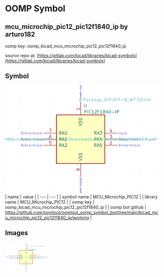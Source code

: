 # OOMP Symbol  
## mcu_microchip_pic12_pic12f1840_ip  by arturo182  
  
oomp key: oomp_kicad_mcu_microchip_pic12_pic12f1840_ip  
  
source repo at: [https://gitlab.com/kicad/libraries/kicad-symbols](https://gitlab.com/kicad/libraries/kicad-symbols)  
## Symbol  
  
[![working.png](working_600.png)](working.png)  
| name | value | 
| --- | --- | 
| symbol name | MCU_Microchip_PIC12 | 
| library name | MCU_Microchip_PIC12 | 
| oomp key | oomp_kicad_mcu_microchip_pic12_pic12f1840_ip | 
| oomp bot github | https://github.com/oomlout/oomlout_oomp_symbol_bot/tree/main/kicad_mcu_microchip_pic12_pic12f1840_ip/working | 
## Images  
  
[![working.png](working_140.png)](working.png)  
